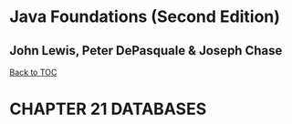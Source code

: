 # **Java Foundations (Second Edition)**
## John Lewis, Peter DePasquale & Joseph Chase

[Back to TOC](THE%20BOOK%20ONJAVA.md)

# CHAPTER 21 DATABASES